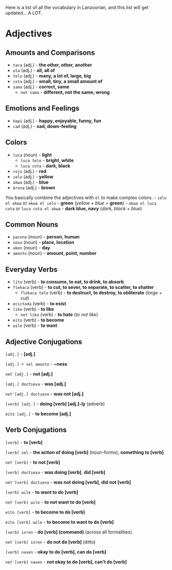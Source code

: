 Here is a list of all the vocabulary in Lanzoorian, and this list will get updated... A LOT.


# Adjectives


## Amounts and Comparisons


- `tara` (adj.) - **the other, other, another**
- `ola` (adj.) - **all, all of**
- `telo` (adj.) - **many, a lot of, large, big**
- `cota` (adj.) - **small, tiny, a small amount of**
- `sama` (adj.) - **correct, same**
    - `net′sama` - **different, not the same, wrong**


## Emotions and Feelings


- `hepi` (adj.) - **happy, enjoyable, funny, fun**
- `cad` (adj.) - **sad, down-feeling**


## Colors


- `luca` (noun) - **light**
    - `luca telo` - **bright, white**
    - `luca cota` - **dark, black**
- `rojo` (adj.) - **red**
- `ıelo` (adj.) - **yellow**
- `akωa` (adj.) - **blue**
- `brona` (adj.) - **brown**

You basically combine the adjectives with `el` to make complex colors. 
    - `ıelo el akωa` or `akωa el ıelo` - **green** (*yellow* + *blue* = **green**)
    - `akωa el luca cota` or `luca cota el akωa` - **dark blue, navy** (*dark, black* + *blue*)


## Common Nouns


- `pacona` (noun) - **person, human**
- `noxo` (noun) - **place, location**
- `aken` (noun) - **day**
- `amonto` (noun) - **amount, point, number**


## Everyday Verbs


- `lito` (verb) - **to consume, to eat, to drink, to absorb**
- `flokaca` (verb) - **to cut, to sever, to separate, to scatter, to shatter**
    - `flokaca telo` (verb) - **to destruct, to destroy, to obliterate** (*large* + *cut*)
- `ecictada` (verb) - **to exist**
- `liko` (verb) - **to like**
    - `net′liko` (verb) - **to hate** (*to not like*)
- `eito` (verb) - **to become**
- `ωile` (verb) - **to want**


## Adjective Conjugations


`[adj.]` - **[adj.]**

`[adj.] + vel amonto` - **~ness**

`net′[adj.]` - **not [adj.]**

`[adj.] doctıeva` - **was [adj.]**

`net'[adj.] doctıeva` - **was not [adj.]**

`[verb] [adj.]` - **doing [verb] [adj.]-ly** (adverb)

`eito [adj.]` - **to become [adj.]**


## Verb Conjugations


`[verb]` - **to [verb]**

`[verb] vel` - **the action of doing [verb]** (noun-forms), **something to [verb]**

`net′[verb]` - **to not [verb]**

`[verb] doctıeva` - **was doing [verb]**, **did [verb]**

`net'[verb] doctıeva` - **was not doing [verb]**, **did not [verb]**

`[verb] ωile` - **to want to do [verb]**

`net′[verb] ωile` - **to not want to do [verb]**

`eito [verb]` - **to become to do [verb]**

`eito [verb] ωile` - **to become to want to do [verb]**

`[verb] ixren` - **do [verb] (command)** (across all formalities)

`net′[verb] ixren` - **do not do [verb]** (ditto)

`[verb] naxen` - **okay to do [verb], can do [verb]**

`net′[verb] naxen` - **not okay to do [verb], can't do [verb]**
